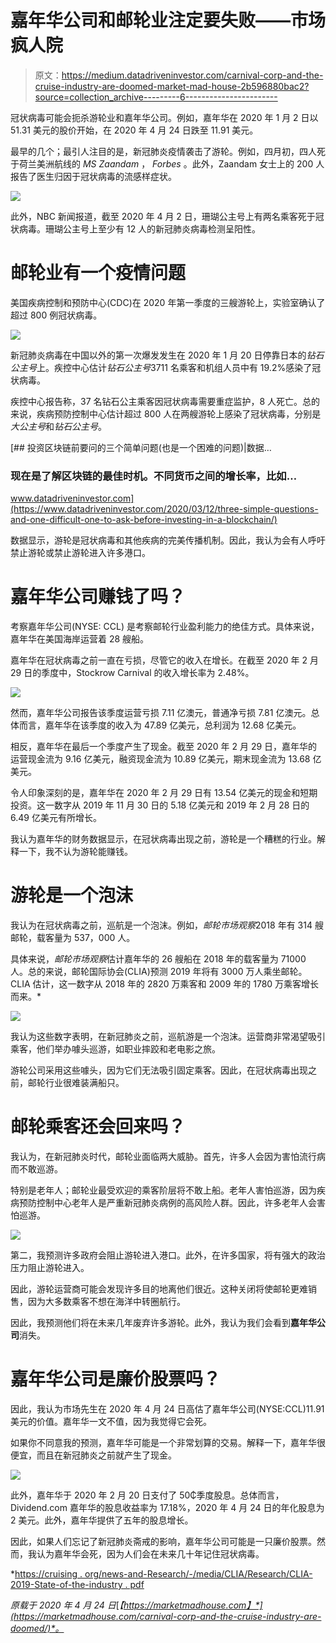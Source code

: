# 嘉年华公司和邮轮业注定要失败——市场疯人院

> 原文：<https://medium.datadriveninvestor.com/carnival-corp-and-the-cruise-industry-are-doomed-market-mad-house-2b596880bac2?source=collection_archive---------6----------------------->

冠状病毒可能会扼杀游轮业和嘉年华公司。例如，嘉年华在 2020 年 1 月 2 日以 51.31 美元的股价开始，在 2020 年 4 月 24 日跌至 11.91 美元。

最早的几个；最引人注目的是，新冠肺炎疫情袭击了游轮。例如，四月初，四人死于荷兰美洲航线的 *MS Zaandam* ， *Forbes* 。此外，Zaandam 女士上的 200 人报告了医生归因于冠状病毒的流感样症状。

![](img/5aa2a036fd72e85f28d4a75593003cc0.png)

此外，NBC 新闻报道，截至 2020 年 4 月 2 日，珊瑚公主号上有两名乘客死于冠状病毒。珊瑚公主号上至少有 12 人的新冠肺炎病毒检测呈阳性。

# 邮轮业有一个疫情问题

美国疾病控制和预防中心(CDC)在 2020 年第一季度的三艘游轮上，实验室确认了超过 800 例冠状病毒。

![](img/aa46b8ced9227ea53fc8882e82717f72.png)

新冠肺炎病毒在中国以外的第一次爆发发生在 2020 年 1 月 20 日停靠日本的*钻石公主号*上。疾控中心估计*钻石公主号*3711 名乘客和机组人员中有 19.2%感染了冠状病毒。

疾控中心报告称，37 名钻石公主乘客因冠状病毒需要重症监护，8 人死亡。总的来说，疾病预防控制中心估计超过 800 人在两艘游轮上感染了冠状病毒，分别是*大公主号*和*钻石公主号*。

[](https://www.datadriveninvestor.com/2020/03/12/three-simple-questions-and-one-difficult-one-to-ask-before-investing-in-a-blockchain/) [## 投资区块链前要问的三个简单问题(也是一个困难的问题)|数据…

### 现在是了解区块链的最佳时机。不同货币之间的增长率，比如…

www.datadriveninvestor.com](https://www.datadriveninvestor.com/2020/03/12/three-simple-questions-and-one-difficult-one-to-ask-before-investing-in-a-blockchain/) 

数据显示，游轮是冠状病毒和其他疾病的完美传播机制。因此，我认为会有人呼吁禁止游轮或禁止游轮进入许多港口。

# 嘉年华公司赚钱了吗？

考察嘉年华公司(NYSE: CCL) 是考察邮轮行业盈利能力的绝佳方式。具体来说，嘉年华在美国海岸运营着 28 艘船。

嘉年华在冠状病毒之前一直在亏损，尽管它的收入在增长。在截至 2020 年 2 月 29 日的季度中，Stockrow Carnival 的收入增长率为 2.48%。

![](img/51ca3e1546cd01434ac8842d5afb8b66.png)

然而，嘉年华公司报告该季度运营亏损 7.11 亿澳元，普通净亏损 7.81 亿澳元。总体而言，嘉年华在该季度的收入为 47.89 亿美元，总利润为 12.68 亿美元。

相反，嘉年华在最后一个季度产生了现金。截至 2020 年 2 月 29 日，嘉年华的运营现金流为 9.16 亿美元，融资现金流为 10.89 亿美元，期末现金流为 13.68 亿美元。

令人印象深刻的是，嘉年华在 2020 年 2 月 29 日有 13.54 亿美元的现金和短期投资。这一数字从 2019 年 11 月 30 日的 5.18 亿美元和 2019 年 2 月 28 日的 6.49 亿美元有所增长。

我认为嘉年华的财务数据显示，在冠状病毒出现之前，游轮是一个糟糕的行业。解释一下，我不认为游轮能赚钱。

# 游轮是一个泡沫

我认为在冠状病毒之前，巡航是一个泡沫。例如，*邮轮市场观察*2018 年有 314 艘邮轮，载客量为 537，000 人。

具体来说，*邮轮市场观察*估计嘉年华的 26 艘船在 2018 年的载客量为 71000 人。总的来说，邮轮国际协会(CLIA)预测 2019 年将有 3000 万人乘坐邮轮。CLIA 估计，这一数字从 2018 年的 2820 万乘客和 2009 年的 1780 万乘客增长而来。*

![](img/00cffd80cfd1339e7444823f2062b6d8.png)

我认为这些数字表明，在新冠肺炎之前，巡航游是一个泡沫。运营商非常渴望吸引乘客，他们举办噱头巡游，如职业摔跤和老电影之旅。

游轮公司采用这些噱头，因为它们无法吸引固定乘客。因此，在冠状病毒出现之前，邮轮行业很难装满船只。

# 邮轮乘客还会回来吗？

我认为，在新冠肺炎时代，邮轮业面临两大威胁。首先，许多人会因为害怕流行病而不敢巡游。

特别是老年人；邮轮业最受欢迎的乘客阶层将不敢上船。老年人害怕巡游，因为疾病预防控制中心老年人是严重新冠肺炎病例的高风险人群。因此，许多老年人会害怕巡游。

![](img/fe465c1271d0085bddb37f765372d4fc.png)

第二，我预测许多政府会阻止游轮进入港口。此外，在许多国家，将有强大的政治压力阻止游轮进入。

因此，游轮运营商可能会发现许多目的地离他们很近。这种关闭将使邮轮更难销售，因为大多数乘客不想在海洋中转圈航行。

因此，我预测他们将在未来几年废弃许多游轮。此外，我认为我们会看到**嘉年华公司**消失。

# 嘉年华公司是廉价股票吗？

因此，我认为市场先生在 2020 年 4 月 24 日高估了嘉年华公司(NYSE:CCL)11.91 美元的价值。嘉年华一文不值，因为我觉得它会死。

如果你不同意我的预测，嘉年华可能是一个非常划算的交易。解释一下，嘉年华很便宜，而且在新冠肺炎之前就产生了现金。

![](img/3a14bc8a83164f0f76a50f87a936804b.png)

此外，嘉年华于 2020 年 2 月 20 日支付了 50₵季度股息。总体而言，Dividend.com 嘉年华的股息收益率为 17.18%，2020 年 4 月 24 日的年化股息为 2 美元。此外，嘉年华提供了五年的股息增长。

因此，如果人们忘记了新冠肺炎斋戒的影响，嘉年华公司可能是一只廉价股票。然而，我认为嘉年华会死，因为人们会在未来几十年记住冠状病毒。

*[https://cruising . org/news-and-Research/-/media/CLIA/Research/CLIA-2019-State-of-the-industry . pdf](https://cruising.org/news-and-research/-/media/CLIA/Research/CLIA-2019-State-of-the-Industry.pdf)

*原载于 2020 年 4 月 24 日*[*【https://marketmadhouse.com】*](https://marketmadhouse.com/carnival-corp-and-the-cruise-industry-are-doomed/)*。*